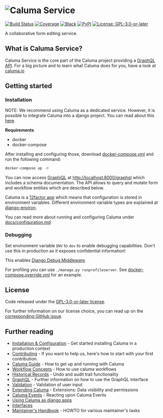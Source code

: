 # ![Caluma Service](https://user-images.githubusercontent.com/6150577/60805422-51b1bf80-a180-11e9-9ae5-c794249c7a98.png)

[![Build Status](https://github.com/projectcaluma/caluma/workflows/Tests/badge.svg)](https://github.com/projectcaluma/caluma/actions?query=workflow%3ATests)
[![Coverage](https://img.shields.io/badge/coverage-100%25-brightgreen.svg)](https://github.com/projectcaluma/caluma/blob/master/setup.cfg#L57)
[![Black](https://img.shields.io/badge/code%20style-black-000000.svg)](https://github.com/python/black)
[![PyPI](https://img.shields.io/pypi/v/caluma)](https://pypi.org/project/caluma/)
[![License: GPL-3.0-or-later](https://img.shields.io/github/license/projectcaluma/caluma)](https://spdx.org/licenses/GPL-3.0-or-later.html)

A collaborative form editing service.

## What is Caluma Service?

Caluma Service is the core part of the Caluma project providing a
[GraphQL API](https://graphql.org/). For a big picture and to learn what Caluma
does for you, have a look at [caluma.io](https://caluma.io)

## Getting started

### Installation

NOTE: We recommend using Caluma as a dedicated service. However, it is possible to integrate
Caluma into a django project. You can read about this [here](docs/django-apps.md).

**Requirements**

- docker
- docker-compose

After installing and configuring those, download [docker-compose.yml](https://github.com/projectcaluma/caluma/blob/master/docker-compose.yml) and run the following command:

```bash
docker-compose up -d
```

You can now access [GraphiQL](https://github.com/graphql/graphiql) at
[http://localhost:8000/graphql](http://localhost:8000/graphql) which
includes a schema documentation. The API allows to query and mutate form
and workflow entities which are described below.

Caluma is a [12factor app](https://12factor.net/) which
means that configuration is stored in environment variables.
Different environment variable types are explained at
[django-environ](https://github.com/joke2k/django-environ#supported-types).

You can read more about running and configuring Caluma under
[docs/configuration.md](docs/configuration.md)

### Debugging

Set environment variable `ENV` to `dev` to enable debugging capabilities. Don't use this in production as it exposes confidential information!

This enables [Django Debug Middleware](https://docs.graphene-python.org/projects/django/en/latest/debug/).

For profiling you can use `./manage.py runprofileserver`. See [docker-compose.override.yml](docker-compose.override.yml) for
an example.

## License

Code released under the [GPL-3.0-or-later license](LICENSE).

For further information on our license choice, you can read up on the [corresponding GitHub issue](https://github.com/projectcaluma/caluma/issues/751#issuecomment-547974930).

## Further reading

- [Installation & Configuration](docs/configuration.md) - Get started installing
  Caluma in a production context
- [Contributing](CONTRIBUTING.md) - If you want to help us, here's
  how to start with your first contribution.
- [Caluma Guide](docs/guide.md) - How to get up and running with Caluma
- [Workflow Concepts](docs/workflow-concepts.md) - How to use caluma workflows
- [Historical Records](docs/historical-records.md) - Undo and audit trail
  functionality
- [GraphQL](docs/graphql.md) - Further information on how to use the GraphQL
  interface
- [Validation](docs/validation.md) - Validation of user input
- [Extending Caluma](docs/extending.md) - Extensions: Data visibility and
  permissions
- [Caluma Events](docs/events.md) - Reacting upon Caluma Events
- [Using Caluma as django apps](docs/django-apps.md)
- [Interfaces](docs/interfaces.md)
- [Maintainer's Handbook](docs/maintainers.md) - HOWTO for various maintainer's
  tasks
